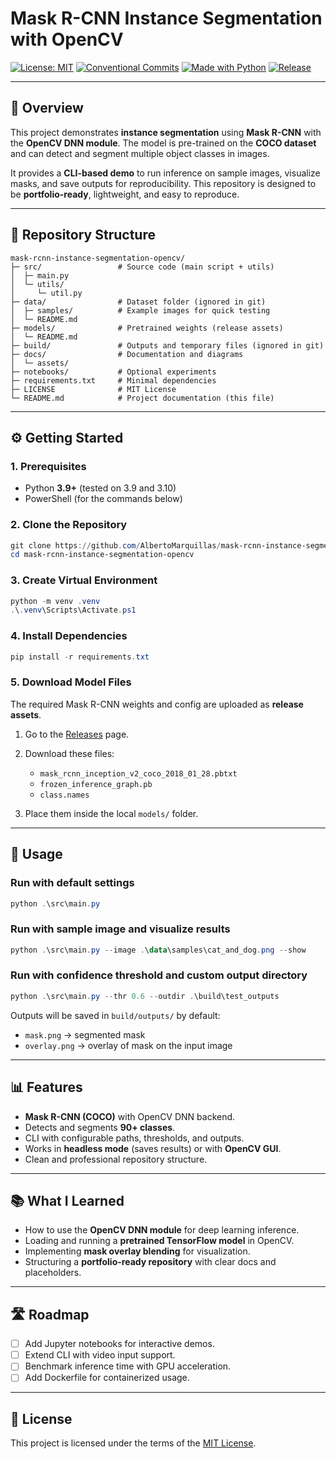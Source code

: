 # Mask R-CNN Instance Segmentation with OpenCV

[![License: MIT](https://img.shields.io/badge/License-MIT-green.svg)](LICENSE)
[![Conventional Commits](https://img.shields.io/badge/Conventional%20Commits-1.0.0-yellow.svg)](https://www.conventionalcommits.org/en/v1.0.0/)
[![Made with Python](https://img.shields.io/badge/Python-3.9%2B-blue.svg)](https://www.python.org/)
[![Release](https://img.shields.io/badge/Release-v0.1.0-orange.svg)](../../releases)

---

## 📌 Overview

This project demonstrates **instance segmentation** using **Mask R-CNN** with the **OpenCV DNN module**.
The model is pre-trained on the **COCO dataset** and can detect and segment multiple object classes in images.

It provides a **CLI-based demo** to run inference on sample images, visualize masks, and save outputs for reproducibility.
This repository is designed to be **portfolio-ready**, lightweight, and easy to reproduce.

---

## 📂 Repository Structure

```
mask-rcnn-instance-segmentation-opencv/
├─ src/                 # Source code (main script + utils)
│  ├─ main.py
│  └─ utils/
│     └─ util.py
├─ data/                # Dataset folder (ignored in git)
│  ├─ samples/          # Example images for quick testing
│  └─ README.md
├─ models/              # Pretrained weights (release assets)
│  └─ README.md
├─ build/               # Outputs and temporary files (ignored in git)
├─ docs/                # Documentation and diagrams
│  └─ assets/
├─ notebooks/           # Optional experiments
├─ requirements.txt     # Minimal dependencies
├─ LICENSE              # MIT License
└─ README.md            # Project documentation (this file)
```

---

## ⚙️ Getting Started

### 1. Prerequisites

* Python **3.9+** (tested on 3.9 and 3.10)
* PowerShell (for the commands below)

### 2. Clone the Repository

```powershell
git clone https://github.com/AlbertoMarquillas/mask-rcnn-instance-segmentation-opencv.git
cd mask-rcnn-instance-segmentation-opencv
```

### 3. Create Virtual Environment

```powershell
python -m venv .venv
.\.venv\Scripts\Activate.ps1
```

### 4. Install Dependencies

```powershell
pip install -r requirements.txt
```

### 5. Download Model Files

The required Mask R-CNN weights and config are uploaded as **release assets**.

1. Go to the [Releases](../../releases) page.
2. Download these files:

   * `mask_rcnn_inception_v2_coco_2018_01_28.pbtxt`
   * `frozen_inference_graph.pb`
   * `class.names`
3. Place them inside the local `models/` folder.

---

## 🚀 Usage

### Run with default settings

```powershell
python .\src\main.py
```

### Run with sample image and visualize results

```powershell
python .\src\main.py --image .\data\samples\cat_and_dog.png --show
```

### Run with confidence threshold and custom output directory

```powershell
python .\src\main.py --thr 0.6 --outdir .\build\test_outputs
```

Outputs will be saved in `build/outputs/` by default:

* `mask.png` → segmented mask
* `overlay.png` → overlay of mask on the input image

---

## 📊 Features

* **Mask R-CNN (COCO)** with OpenCV DNN backend.
* Detects and segments **90+ classes**.
* CLI with configurable paths, thresholds, and outputs.
* Works in **headless mode** (saves results) or with **OpenCV GUI**.
* Clean and professional repository structure.

---

## 📚 What I Learned

* How to use the **OpenCV DNN module** for deep learning inference.
* Loading and running a **pretrained TensorFlow model** in OpenCV.
* Implementing **mask overlay blending** for visualization.
* Structuring a **portfolio-ready repository** with clear docs and placeholders.

---

## 🛣️ Roadmap

* [ ] Add Jupyter notebooks for interactive demos.
* [ ] Extend CLI with video input support.
* [ ] Benchmark inference time with GPU acceleration.
* [ ] Add Dockerfile for containerized usage.

---

## 📄 License

This project is licensed under the terms of the [MIT License](LICENSE).
